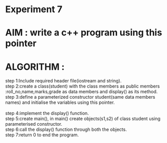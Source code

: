 #                           Experiment 7
# AIM : write a c++ program using this pointer
# ALGORITHM :
step 1:Include required header file(iostream and string).<br />
step 2:create a class(student) with the class members as public members :roll_no,name,marks,grade as data members and display() as its method.<br />
step 3:define a parameterized  constructor student(same data members names) and initialise the variables using this pointer.<br />     
step 4:implement the display() function.<br />
step 5:create main(), in main() create objects(s1,s2) of class student using parameterised constructor.<br />
step 6:call the display() function through both the objects.<br />
step 7:return 0 to end the program.<br />
